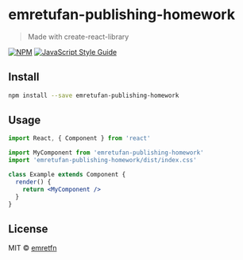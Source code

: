 # emretufan-publishing-homework

> Made with create-react-library

[![NPM](https://img.shields.io/npm/v/emretufan-publishing-homework.svg)](https://www.npmjs.com/package/emretufan-publishing-homework) [![JavaScript Style Guide](https://img.shields.io/badge/code_style-standard-brightgreen.svg)](https://standardjs.com)

## Install

```bash
npm install --save emretufan-publishing-homework
```

## Usage

```jsx
import React, { Component } from 'react'

import MyComponent from 'emretufan-publishing-homework'
import 'emretufan-publishing-homework/dist/index.css'

class Example extends Component {
  render() {
    return <MyComponent />
  }
}
```

## License

MIT © [emretfn](https://github.com/emretfn)
